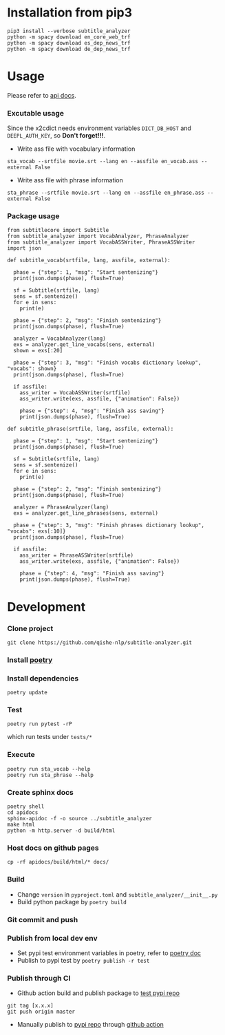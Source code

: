 # Installation from pip3

```shell
pip3 install --verbose subtitle_analyzer
python -m spacy download en_core_web_trf
python -m spacy download es_dep_news_trf
python -m spacy download de_dep_news_trf
```

# Usage

Please refer to [api docs](https://qishe-nlp.github.io/subtitle-analyzer/).

### Excutable usage

Since the x2cdict needs environment variables `DICT_DB_HOST` and `DEEPL_AUTH_KEY`, so **Don't forget!!!**.

* Write ass file with vocabulary information

```shell
sta_vocab --srtfile movie.srt --lang en --assfile en_vocab.ass --external False
``` 

* Write ass file with phrase information 

```shell
sta_phrase --srtfile movie.srt --lang en --assfile en_phrase.ass --external False
```

### Package usage
```
from subtitlecore import Subtitle
from subtitle_analyzer import VocabAnalyzer, PhraseAnalyzer
from subtitle_analyzer import VocabASSWriter, PhraseASSWriter
import json

def subtitle_vocab(srtfile, lang, assfile, external):

  phase = {"step": 1, "msg": "Start sentenizing"}
  print(json.dumps(phase), flush=True)

  sf = Subtitle(srtfile, lang)
  sens = sf.sentenize()
  for e in sens:
    print(e)

  phase = {"step": 2, "msg": "Finish sentenizing"}
  print(json.dumps(phase), flush=True)

  analyzer = VocabAnalyzer(lang)
  exs = analyzer.get_line_vocabs(sens, external)
  shown = exs[:20]

  phase = {"step": 3, "msg": "Finish vocabs dictionary lookup", "vocabs": shown}
  print(json.dumps(phase), flush=True)

  if assfile:
    ass_writer = VocabASSWriter(srtfile)
    ass_writer.write(exs, assfile, {"animation": False})
    
    phase = {"step": 4, "msg": "Finish ass saving"} 
    print(json.dumps(phase), flush=True)

def subtitle_phrase(srtfile, lang, assfile, external):

  phase = {"step": 1, "msg": "Start sentenizing"}
  print(json.dumps(phase), flush=True)

  sf = Subtitle(srtfile, lang)
  sens = sf.sentenize()
  for e in sens:
    print(e)

  phase = {"step": 2, "msg": "Finish sentenizing"}
  print(json.dumps(phase), flush=True)

  analyzer = PhraseAnalyzer(lang)
  exs = analyzer.get_line_phrases(sens, external)

  phase = {"step": 3, "msg": "Finish phrases dictionary lookup", "vocabs": exs[:10]}
  print(json.dumps(phase), flush=True)

  if assfile:
    ass_writer = PhraseASSWriter(srtfile)
    ass_writer.write(exs, assfile, {"animation": False})
    
    phase = {"step": 4, "msg": "Finish ass saving"} 
    print(json.dumps(phase), flush=True)
```

# Development

### Clone project
```
git clone https://github.com/qishe-nlp/subtitle-analyzer.git
```

### Install [poetry](https://python-poetry.org/docs/)

### Install dependencies
```
poetry update
```

### Test
```
poetry run pytest -rP
```
which run tests under `tests/*`

### Execute
```
poetry run sta_vocab --help
poetry run sta_phrase --help
```

### Create sphinx docs
```
poetry shell
cd apidocs
sphinx-apidoc -f -o source ../subtitle_analyzer
make html
python -m http.server -d build/html
```

### Host docs on github pages
```
cp -rf apidocs/build/html/* docs/
```

### Build
* Change `version` in `pyproject.toml` and `subtitle_analyzer/__init__.py`
* Build python package by `poetry build`

### Git commit and push

### Publish from local dev env
* Set pypi test environment variables in poetry, refer to [poetry doc](https://python-poetry.org/docs/repositories/)
* Publish to pypi test by `poetry publish -r test`

### Publish through CI 

* Github action build and publish package to [test pypi repo](https://test.pypi.org/)

```
git tag [x.x.x]
git push origin master
```

* Manually publish to [pypi repo](https://pypi.org/) through [github action](https://github.com/qishe-nlp/subtitle-analyzer/actions/workflows/pypi.yml)

